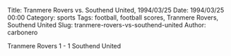 Title: Tranmere Rovers vs. Southend United, 1994/03/25
Date: 1994/03/25 00:00
Category: sports
Tags: football, football scores, Tranmere Rovers, Southend United
Slug: tranmere-rovers-vs-southend-united
Author: carbonero


Tranmere Rovers 1 - 1 Southend United
